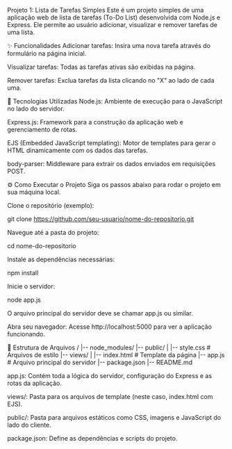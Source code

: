 Projeto 1: Lista de Tarefas Simples
Este é um projeto simples de uma aplicação web de lista de tarefas (To-Do List) desenvolvida com Node.js e Express. Ele permite ao usuário adicionar, visualizar e remover tarefas de uma lista.

✨ Funcionalidades
Adicionar tarefas: Insira uma nova tarefa através do formulário na página inicial.

Visualizar tarefas: Todas as tarefas ativas são exibidas na página.

Remover tarefas: Exclua tarefas da lista clicando no "X" ao lado de cada uma.

🚀 Tecnologias Utilizadas
Node.js: Ambiente de execução para o JavaScript no lado do servidor.

Express.js: Framework para a construção da aplicação web e gerenciamento de rotas.

EJS (Embedded JavaScript templating): Motor de templates para gerar o HTML dinamicamente com os dados das tarefas.

body-parser: Middleware para extrair os dados enviados em requisições POST.

⚙️ Como Executar o Projeto
Siga os passos abaixo para rodar o projeto em sua máquina local.

Clone o repositório (exemplo):

git clone https://github.com/seu-usuario/nome-do-repositorio.git

Navegue até a pasta do projeto:

cd nome-do-repositorio

Instale as dependências necessárias:

npm install

Inicie o servidor:

node app.js

O arquivo principal do servidor deve se chamar app.js ou similar.

Abra seu navegador:
Acesse http://localhost:5000 para ver a aplicação funcionando.

📂 Estrutura de Arquivos
/
|-- node_modules/
|-- public/
| |-- style.css # Arquivos de estilo
|-- views/
| |-- index.html # Template da página
|-- app.js # Arquivo principal do servidor
|-- package.json
|-- README.md

app.js: Contém toda a lógica do servidor, configuração do Express e as rotas da aplicação.

views/: Pasta para os arquivos de template (neste caso, index.html com EJS).

public/: Pasta para arquivos estáticos como CSS, imagens e JavaScript do lado do cliente.

package.json: Define as dependências e scripts do projeto.

